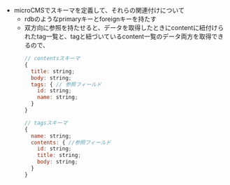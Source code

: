 

+ microCMSでスキーマを定義して、それらの関連付けについて
  + rdbのようなprimaryキーとforeignキーを持たす
  + 双方向に参照を持たせると、データを取得したときにcontentに紐付けられたtag一覧と、tagと紐づいているcontent一覧のデータ両方を取得できるので、
    ```js
    // contentsスキーマ
    {
      title: string;
      body: string;
      tags: { // 参照フィールド
        id: string;
        name: string;
      }
    }

    // tagsスキーマ
    {
      name: string;
      contents: { //参照フィールド
        id: string;
        title: string;
        body: string;
      }
    }
    ```